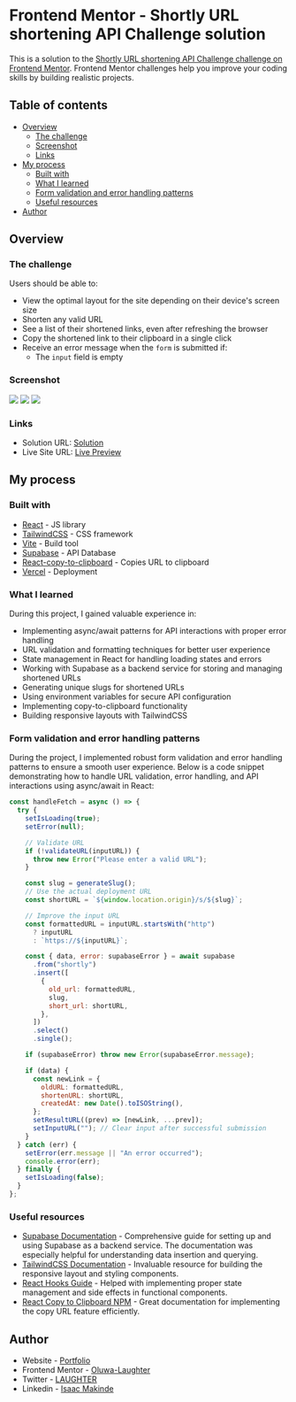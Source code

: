 # Frontend Mentor - Shortly URL shortening API Challenge solution

This is a solution to the [Shortly URL shortening API Challenge challenge on Frontend Mentor](https://www.frontendmentor.io/challenges/url-shortening-api-landing-page-2ce3ob-G). Frontend Mentor challenges help you improve your coding skills by building realistic projects.

## Table of contents

- [Overview](#overview)
  - [The challenge](#the-challenge)
  - [Screenshot](#screenshot)
  - [Links](#links)
- [My process](#my-process)
  - [Built with](#built-with)
  - [What I learned](#what-i-learned)
  - [Form validation and error handling patterns](#form-validation-and-error-handling-patterns)
  - [Useful resources](#useful-resources)
- [Author](#author)

## Overview

### The challenge

Users should be able to:

- View the optimal layout for the site depending on their device's screen size
- Shorten any valid URL
- See a list of their shortened links, even after refreshing the browser
- Copy the shortened link to their clipboard in a single click
- Receive an error message when the `form` is submitted if:
  - The `input` field is empty

### Screenshot

![](./screenshot/screenshot1.png)
![](./screenshot/screenshot.png)
![](./screenshot/screenshot2.png)

### Links

- Solution URL: [Solution](https://github.com/Oluwa-Laughter/shortly)
- Live Site URL: [Live Preview](https://shortly-by-isaac.vercel.app/)

## My process

### Built with

- [React](https://reactjs.org/) - JS library
- [TailwindCSS](https://tailwindcss.com/) - CSS framework
- [Vite](https://vitejs.dev/) - Build tool
- [Supabase](https://supabase.com/) - API Database
- [React-copy-to-clipboard](https://www.npmjs.com/package/react-copy-to-clipboard) - Copies URL to clipboard
- [Vercel](https://vercel.com/) - Deployment

### What I learned

During this project, I gained valuable experience in:

- Implementing async/await patterns for API interactions with proper error handling
- URL validation and formatting techniques for better user experience
- State management in React for handling loading states and errors
- Working with Supabase as a backend service for storing and managing shortened URLs
- Generating unique slugs for shortened URLs
- Using environment variables for secure API configuration
- Implementing copy-to-clipboard functionality
- Building responsive layouts with TailwindCSS

### Form validation and error handling patterns

During the project, I implemented robust form validation and error handling patterns to ensure a smooth user experience. Below is a code snippet demonstrating how to handle URL validation, error handling, and API interactions using async/await in React:

```js
const handleFetch = async () => {
  try {
    setIsLoading(true);
    setError(null);

    // Validate URL
    if (!validateURL(inputURL)) {
      throw new Error("Please enter a valid URL");
    }

    const slug = generateSlug();
    // Use the actual deployment URL
    const shortURL = `${window.location.origin}/s/${slug}`;

    // Improve the input URL
    const formattedURL = inputURL.startsWith("http")
      ? inputURL
      : `https://${inputURL}`;

    const { data, error: supabaseError } = await supabase
      .from("shortly")
      .insert([
        {
          old_url: formattedURL,
          slug,
          short_url: shortURL,
        },
      ])
      .select()
      .single();

    if (supabaseError) throw new Error(supabaseError.message);

    if (data) {
      const newLink = {
        oldURL: formattedURL,
        shortenURL: shortURL,
        createdAt: new Date().toISOString(),
      };
      setResultURL((prev) => [newLink, ...prev]);
      setInputURL(""); // Clear input after successful submission
    }
  } catch (err) {
    setError(err.message || "An error occurred");
    console.error(err);
  } finally {
    setIsLoading(false);
  }
};
```

### Useful resources

- [Supabase Documentation](https://supabase.com/docs) - Comprehensive guide for setting up and using Supabase as a backend service. The documentation was especially helpful for understanding data insertion and querying.
- [TailwindCSS Documentation](https://tailwindcss.com/docs) - Invaluable resource for building the responsive layout and styling components.
- [React Hooks Guide](https://react.dev/reference/react) - Helped with implementing proper state management and side effects in functional components.
- [React Copy to Clipboard NPM](https://www.npmjs.com/package/react-copy-to-clipboard) - Great documentation for implementing the copy URL feature efficiently.

## Author

- Website - [Portfolio](https://isaacmakinde.vercel.app/)
- Frontend Mentor - [Oluwa-Laughter](https://www.frontendmentor.io/profile/Oluwa-Laughter)
- Twitter - [LAUGHTER](https://www.twitter.com/isaacmakinde_)
- Linkedin - [Isaac Makinde](https://www.linkedin.com/in/isaacmakinde/)
